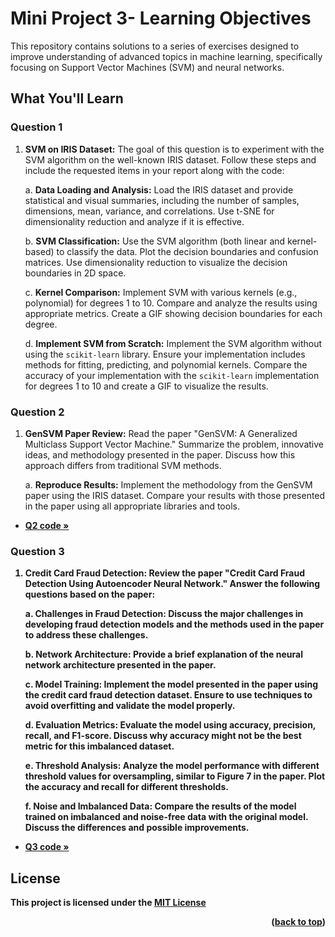 # Mini Project 3- Learning Objectives

This repository contains solutions to a series of exercises designed to improve understanding of advanced topics in machine learning, specifically focusing on Support Vector Machines (SVM) and neural networks.

## What You'll Learn

### Question 1

1. **SVM on IRIS Dataset:** The goal of this question is to experiment with the SVM algorithm on the well-known IRIS dataset. Follow these steps and include the requested items in your report along with the code:

    a. **Data Loading and Analysis:** Load the IRIS dataset and provide statistical and visual summaries, including the number of samples, dimensions, mean, variance, and correlations. Use t-SNE for dimensionality reduction and analyze if it is effective.

    b. **SVM Classification:** Use the SVM algorithm (both linear and kernel-based) to classify the data. Plot the decision boundaries and confusion matrices. Use dimensionality reduction to visualize the decision boundaries in 2D space.

    c. **Kernel Comparison:** Implement SVM with various kernels (e.g., polynomial) for degrees 1 to 10. Compare and analyze the results using appropriate metrics. Create a GIF showing decision boundaries for each degree.

    d. **Implement SVM from Scratch:** Implement the SVM algorithm without using the `scikit-learn` library. Ensure your implementation includes methods for fitting, predicting, and polynomial kernels. Compare the accuracy of your implementation with the `scikit-learn` implementation for degrees 1 to 10 and create a GIF to visualize the results.

### Question 2

1. **GenSVM Paper Review:** Read the paper "GenSVM: A Generalized Multiclass Support Vector Machine." Summarize the problem, innovative ideas, and methodology presented in the paper. Discuss how this approach differs from traditional SVM methods.

    a. **Reproduce Results:** Implement the methodology from the GenSVM paper using the IRIS dataset. Compare your results with those presented in the paper using all appropriate libraries and tools.

- <a href="https://github.com/shimanaseri/ML-coarse/blob/main/Mini%20Projects/Mini%20Project%203/q2.ipynb"><strong>Q2 code »</a>

### Question 3

1. **Credit Card Fraud Detection:** Review the paper "Credit Card Fraud Detection Using Autoencoder Neural Network." Answer the following questions based on the paper:

    a. **Challenges in Fraud Detection:** Discuss the major challenges in developing fraud detection models and the methods used in the paper to address these challenges.

    b. **Network Architecture:** Provide a brief explanation of the neural network architecture presented in the paper.

    c. **Model Training:** Implement the model presented in the paper using the credit card fraud detection dataset. Ensure to use techniques to avoid overfitting and validate the model properly.

    d. **Evaluation Metrics:** Evaluate the model using accuracy, precision, recall, and F1-score. Discuss why accuracy might not be the best metric for this imbalanced dataset.

    e. **Threshold Analysis:** Analyze the model performance with different threshold values for oversampling, similar to Figure 7 in the paper. Plot the accuracy and recall for different thresholds.

    f. **Noise and Imbalanced Data:** Compare the results of the model trained on imbalanced and noise-free data with the original model. Discuss the differences and possible improvements.

- <a href="https://github.com/shimanaseri/ML-coarse/blob/main/Mini%20Projects/Mini%20Project%203/q3.ipynb"><strong>Q3 code »</a>

## License

This project is licensed under the [MIT License](LICENSE)

<p align="right">(<a href="#top">back to top</a>)</p>
